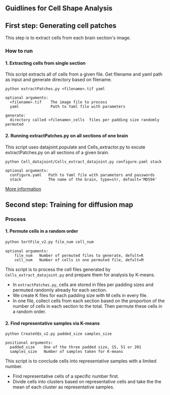 ## Guidlines for Cell Shape Analysis
## First step: Generating cell patches
This step is to extract cells from each brain section's image.
### How to run
#### 1. Extracting cells from single section
This script extracts all of cells from a given file. Get filename and yaml path as input and generate directory based on filename.
```
python extractPatches.py <filename>.tif yaml
```
```
optional arguments:
  <filename>.tif    The image file to process
  yaml              Path to Yaml file with parameters

generate:
  directory called <filename>_cells  files per padding size randomly permuted
```
#### 2. Running extractPatches.py on all sections of one brain
This script uses datajoint.populate and Cells_extractor.py to excute extractPatches.py on all sections of a given brain.
```
python Cell_datajoint/Cells_extract_datajoint.py configure.yaml stack
```
```
optional arguments:
  configure.yaml   Path to Yaml file with parameters and passwords
  stack            The name of the brain, type=str, default='MD594'
```
[More information](Aws-jupyter.md)

## Second step: Training for diffusion map
### Process
#### 1. Permute cells in a random order
```bash
python SortFile_v2.py file_num cell_num
```
``` 
optional arguments:
    file_num   Number of permuted files to generate, defult=K
    cell_num   Number of cells in one permuted file, defult=M
```
This script is to process the cell files generated by `Cells_extract_datajoint.py`
and prepare them for analysis by K-means. 
* In `extractPatches.py`, cells are stored in files per padding sizes and permuted randomly already for each section.
* We create K files for each padding size with M cells in every
file. 
* In one file, collect cells from each section based on the proportion
 of the number of cells in each section to the total. Then permute these 
 cells in a random order.

#### 2. Find representative samples via K-means
```
python CreateVQs_v2.py padded_size samples_size
```
```
positional arguments:
  padded_size    One of the three padded size, 15, 51 or 201
  samples_size   Number of samples taken for K-means
```
This script is to conclude cells into representative samples with 
a limited number.
* Find representative cells of a specific number first.
* Divide cells into clusters based on representative cells and take the 
the mean of each cluster as representative samples.




